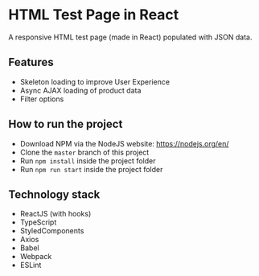 # HTML Test Page in React
A responsive HTML test page (made in React) populated with JSON data.

## Features
- Skeleton loading to improve User Experience
- Async AJAX loading of product data
- Filter options

## How to run the project
- Download NPM via the NodeJS website: https://nodejs.org/en/
- Clone the `master` branch of this project
- Run `npm install` inside the project folder
- Run `npm run start` inside the project folder

## Technology stack
- ReactJS (with hooks)
- TypeScript
- StyledComponents
- Axios
- Babel
- Webpack
- ESLint
